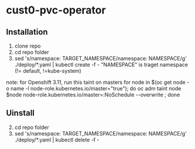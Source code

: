 # cust0-pvc-operator


Installation
------------
1. clone repo
2. cd repo folder  
3. sed  's/namespace: TARGET_NAMESPACE/namespace: NAMESPACE/g'   ./deploy/*.yaml | kubectl create -f -
   "NAMESPACE" is traget namespace (!= default, !=kube-system)


note: for Openshift 3.11, run this taint on masters
for node in $(oc get node -o name -l node-role.kubernetes.io/master="true"); do oc adm taint node $node node-role.kubernetes.io/master=:NoSchedule --overwrite ; done


Uinstall
--------
2. cd repo folder
3. sed  's/namespace: TARGET_NAMESPACE/namespace: NAMESPACE/g'   ./deploy/*.yaml | kubectl delete -f -




